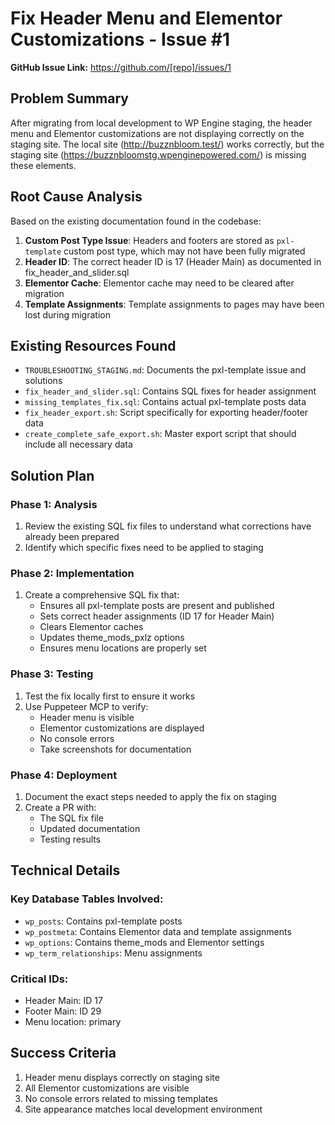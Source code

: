 # Fix Header Menu and Elementor Customizations - Issue #1

**GitHub Issue Link:** https://github.com/[repo]/issues/1

## Problem Summary
After migrating from local development to WP Engine staging, the header menu and Elementor customizations are not displaying correctly on the staging site. The local site (http://buzznbloom.test/) works correctly, but the staging site (https://buzznbloomstg.wpenginepowered.com/) is missing these elements.

## Root Cause Analysis
Based on the existing documentation found in the codebase:

1. **Custom Post Type Issue**: Headers and footers are stored as `pxl-template` custom post type, which may not have been fully migrated
2. **Header ID**: The correct header ID is 17 (Header Main) as documented in fix_header_and_slider.sql
3. **Elementor Cache**: Elementor cache may need to be cleared after migration
4. **Template Assignments**: Template assignments to pages may have been lost during migration

## Existing Resources Found
- `TROUBLESHOOTING_STAGING.md`: Documents the pxl-template issue and solutions
- `fix_header_and_slider.sql`: Contains SQL fixes for header assignment
- `missing_templates_fix.sql`: Contains actual pxl-template posts data
- `fix_header_export.sh`: Script specifically for exporting header/footer data
- `create_complete_safe_export.sh`: Master export script that should include all necessary data

## Solution Plan

### Phase 1: Analysis
1. Review the existing SQL fix files to understand what corrections have already been prepared
2. Identify which specific fixes need to be applied to staging

### Phase 2: Implementation
1. Create a comprehensive SQL fix that:
   - Ensures all pxl-template posts are present and published
   - Sets correct header assignments (ID 17 for Header Main)
   - Clears Elementor caches
   - Updates theme_mods_pxlz options
   - Ensures menu locations are properly set

### Phase 3: Testing
1. Test the fix locally first to ensure it works
2. Use Puppeteer MCP to verify:
   - Header menu is visible
   - Elementor customizations are displayed
   - No console errors
   - Take screenshots for documentation

### Phase 4: Deployment
1. Document the exact steps needed to apply the fix on staging
2. Create a PR with:
   - The SQL fix file
   - Updated documentation
   - Testing results

## Technical Details

### Key Database Tables Involved:
- `wp_posts`: Contains pxl-template posts
- `wp_postmeta`: Contains Elementor data and template assignments
- `wp_options`: Contains theme_mods and Elementor settings
- `wp_term_relationships`: Menu assignments

### Critical IDs:
- Header Main: ID 17
- Footer Main: ID 29
- Menu location: primary

## Success Criteria
1. Header menu displays correctly on staging site
2. All Elementor customizations are visible
3. No console errors related to missing templates
4. Site appearance matches local development environment